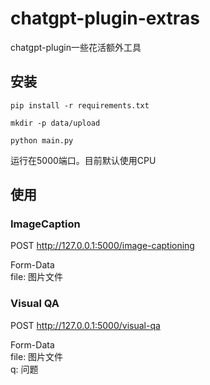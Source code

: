 # chatgpt-plugin-extras

chatgpt-plugin一些花活额外工具

## 安装

`pip install -r requirements.txt`

`mkdir -p data/upload`

`python main.py`

运行在5000端口。目前默认使用CPU

## 使用

### ImageCaption

POST http://127.0.0.1:5000/image-captioning

Form-Data \
file: 图片文件

### Visual QA

POST http://127.0.0.1:5000/visual-qa

Form-Data \
file: 图片文件 \
q: 问题
